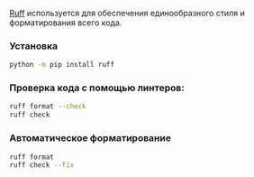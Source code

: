 
[Ruff](https://realpython.com/ruff-python/) используется для обеспечения единообразного стиля и форматирования всего кода.

### Установка
```sh
python -m pip install ruff
```

### Проверка кода с помощью линтеров:

```sh
ruff format --check
ruff check
```
###  Автоматическое форматирование
```sh
ruff format
ruff check --fix
```